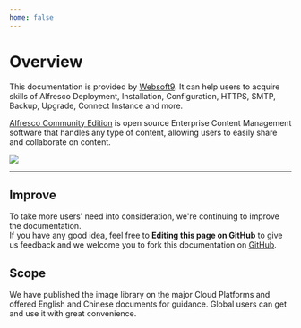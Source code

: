 ```yaml
---
home: false
---
```


# Overview

This documentation is provided by [Websoft9](https://www.websoft9.com/). It can help users to acquire skills of Alfresco Deployment, Installation, Configuration, HTTPS, SMTP, Backup, Upgrade, Connect Instance and more.

[Alfresco Community Edition](https://www.alfresco.com/ecm-software/alfresco-community-editions) is open source Enterprise Content Management software that handles any type of content, allowing users to easily share and collaborate on content.

![](https://libs.websoft9.com/Websoft9/DocsPicture/en/alfresco/alfresco-arcgui-websoft9.png)

---

## Improve

To take more users' need into consideration, we're continuing to improve the documentation.  
If you have any good idea, feel free to **Editing this page on GitHub** to give us feedback and we welcome you to fork this documentation on [GitHub](https://github.com/Websoft9/ansible-alfresco).

## Scope

We have published the image library on the major Cloud Platforms and offered English and Chinese documents for guidance. Global users can get and use it with great convenience.